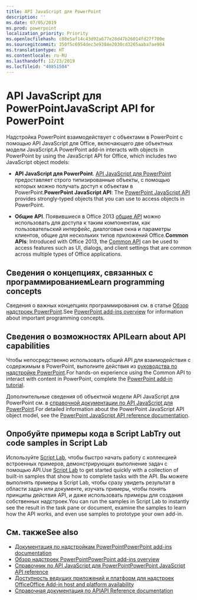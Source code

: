 ```yaml
---
title: API JavaScript для PowerPoint
description: ''
ms.date: 07/05/2019
ms.prod: powerpoint
localization_priority: Priority
ms.openlocfilehash: c08e5af14c43d92a677e28d47b26014fd27f700e
ms.sourcegitcommit: 350f5c6954dec3e9384e2030cd3265aaba7ae904
ms.translationtype: HT
ms.contentlocale: ru-RU
ms.lasthandoff: 12/23/2019
ms.locfileid: "40851504"
---
```

# <a name="javascript-api-for-powerpoint"></a><span data-ttu-id="2b4cc-102">API JavaScript для PowerPoint</span><span class="sxs-lookup"><span data-stu-id="2b4cc-102">JavaScript API for PowerPoint</span></span>

<span data-ttu-id="2b4cc-103">Надстройка PowerPoint взаимодействует с объектами в PowerPoint с помощью API JavaScript для Office, включающего две объектных модели JavaScript.</span><span class="sxs-lookup"><span data-stu-id="2b4cc-103">A PowerPoint add-in interacts with objects in PowerPoint by using the JavaScript API for Office, which includes two JavaScript object models:</span></span>

* <span data-ttu-id="2b4cc-104">**API JavaScript для PowerPoint**. [API JavaScript для PowerPoint](/javascript/api/powerpoint) предоставляет строго типизированные объекты, с помощью которых можно получать доступ к объектам в PowerPoint.</span><span class="sxs-lookup"><span data-stu-id="2b4cc-104">**PowerPoint JavaScript API**: The [PowerPoint JavaScript API](/javascript/api/powerpoint) provides strongly-typed objects that you can use to access objects in PowerPoint.</span></span>

* <span data-ttu-id="2b4cc-105">**Общие API**. Появившиеся в Office 2013 [общие API](/javascript/api/office) можно использовать для доступа к таким компонентам, как пользовательский интерфейс, диалоговые окна и параметры клиентов, общие для нескольких типов приложений Office.</span><span class="sxs-lookup"><span data-stu-id="2b4cc-105">**Common APIs**: Introduced with Office 2013, the [Common API](/javascript/api/office) can be used to access features such as UI, dialogs, and client settings that are common across multiple types of Office applications.</span></span>

## <a name="learn-programming-concepts"></a><span data-ttu-id="2b4cc-106">Сведения о концепциях, связанных с программированием</span><span class="sxs-lookup"><span data-stu-id="2b4cc-106">Learn programming concepts</span></span>

<span data-ttu-id="2b4cc-107">Сведения о важных концепциях программирования см. в статье [Обзор надстроек PowerPoint](../../powerpoint/powerpoint-add-ins.md).</span><span class="sxs-lookup"><span data-stu-id="2b4cc-107">See [PowerPoint add-ins overview](../../powerpoint/powerpoint-add-ins.md) for information about important programming concepts.</span></span>

## <a name="learn-about-api-capabilities"></a><span data-ttu-id="2b4cc-108">Сведения о возможностях API</span><span class="sxs-lookup"><span data-stu-id="2b4cc-108">Learn about API capabilities</span></span>

<span data-ttu-id="2b4cc-109">Чтобы непосредственно использовать общий API для взаимодействия с содержимым в PowerPoint, выполните действия из [руководства по надстройке PowerPoint](../../tutorials/powerpoint-tutorial.md).</span><span class="sxs-lookup"><span data-stu-id="2b4cc-109">For hands-on experience using the Common API to interact with content in PowerPoint, complete the [PowerPoint add-in tutorial](../../tutorials/powerpoint-tutorial.md).</span></span>

<span data-ttu-id="2b4cc-110">Дополнительные сведения об объектной модели API JavaScript для PowerPoint см. в [справочной документации по API JavaScript для PowerPoint](/javascript/api/powerpoint).</span><span class="sxs-lookup"><span data-stu-id="2b4cc-110">For detailed information about the PowerPoint JavaScript API object model, see the [PowerPoint JavaScript API reference documentation](/javascript/api/powerpoint).</span></span>

## <a name="try-out-code-samples-in-script-lab"></a><span data-ttu-id="2b4cc-111">Опробуйте примеры кода в Script Lab</span><span class="sxs-lookup"><span data-stu-id="2b4cc-111">Try out code samples in Script Lab</span></span>

<span data-ttu-id="2b4cc-112">Используйте [Script Lab](../../overview/explore-with-script-lab.md), чтобы быстро начать работу с коллекцией встроенных примеров, демонстрирующих выполнение задач с помощью API.</span><span class="sxs-lookup"><span data-stu-id="2b4cc-112">Use [Script Lab](../../overview/explore-with-script-lab.md) to get started quickly with a collection of built-in samples that show how to complete tasks with the API.</span></span> <span data-ttu-id="2b4cc-113">Вы можете выполнять примеры в Script Lab, чтобы сразу увидеть результат в области задач или документе, изучать примеры, чтобы понять принципы действия API, и даже использовать примеры для создания собственных надстроек.</span><span class="sxs-lookup"><span data-stu-id="2b4cc-113">You can run the samples in Script Lab to instantly see the result in the task pane or document, examine the samples to learn how the API works, and even use samples to prototype your own add-in.</span></span>

## <a name="see-also"></a><span data-ttu-id="2b4cc-114">См. также</span><span class="sxs-lookup"><span data-stu-id="2b4cc-114">See also</span></span>

- [<span data-ttu-id="2b4cc-115">Документация по надстройкам PowerPoint</span><span class="sxs-lookup"><span data-stu-id="2b4cc-115">PowerPoint add-ins documentation</span></span>](../../powerpoint/index.md)
- [<span data-ttu-id="2b4cc-116">Обзор надстроек PowerPoint</span><span class="sxs-lookup"><span data-stu-id="2b4cc-116">PowerPoint add-ins overview</span></span>](../../powerpoint/powerpoint-add-ins.md)
- [<span data-ttu-id="2b4cc-117">Справочник по API JavaScript для PowerPoint</span><span class="sxs-lookup"><span data-stu-id="2b4cc-117">PowerPoint JavaScript API reference</span></span>](/javascript/api/powerpoint)
- [<span data-ttu-id="2b4cc-118">Доступность ведущих приложений и платформ для надстроек Office</span><span class="sxs-lookup"><span data-stu-id="2b4cc-118">Office Add-in host and platform availability</span></span>](../../overview/office-add-in-availability.md)
- [<span data-ttu-id="2b4cc-119">Справочная документация по API</span><span class="sxs-lookup"><span data-stu-id="2b4cc-119">API Reference documentation</span></span>](../javascript-api-for-office.md)
